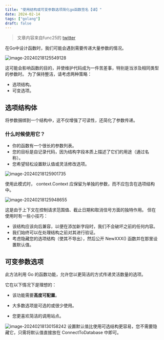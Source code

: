 ```yaml
---
title: "使用结构或可变参数选项简化go函数签名【译】"
date: 2024-02-14
tags: ["golang"]
draft: false
---
```


> 文章内容来自func25的 [twitter](https://twitter.com/func25/status/1758435261183353308)

在Go中设计函数时，我们可能会遇到需要传递大量参数的情况。

![image-20240218125549128](https://assets.czyt.tech/img/much-options-func.png)

这可能会影响函数的目的，并使维护代码成为一件苦差事，特别是当涉及相同类型的参数时。  为了保持整洁，请考虑两种策略：

- 选项结构。
-  可变选项。

## 选项结构体 

  将参数捆绑到一个结构中，这不仅增强了可读性，还简化了参数传递。 

###  什么时候使用它？  

- 你的函数有一个很长的参数列表。
- 您的目标是自记录代码，因为结构字段本质上描述了它们的用途（通过名称）。
- 您希望轻松设置默认值或灵活修改选项。

![image-20240218125901735](https://assets.czyt.tech/img/opt-struct-define.png)

使用此模式时， context.Context 应保留为单独的参数，而不应包含在选项结构中。

![image-20240218125948655](https://assets.czyt.tech/img/opt-struct-ctx.png)

这是由于上下文在控制请求范围值、截止日期和取消信号方面的独特作用。  但在使用时有一些小技巧： 

- 该结构应该向后兼容，以便在添加新字段时，我们不会破坏之前的任何内容。
- 我们始终可以在处理结构之前对其进行验证。
- 考虑隐藏您的选项结构（使其不导出），然后公开 NewXXX() 函数并在那里设置默认值。 

## 可变参数选项
此方法利用 Go 的函数功能，允许您以更简洁的方式传递灵活数量的选项。

它在以下情况下是理想的：

- 该功能需要**高度可配置**。

- 大多数选项是可选的或很少使用。

- 您更喜欢简洁的调用站点。

![image-20240218130158242](https://assets.czyt.tech/img/optional-param-opt.png)
设置默认值比使用可选结构更容易，您不需要隐藏它，只需将默认值直接放在 ConnectToDatabase 中即可。
